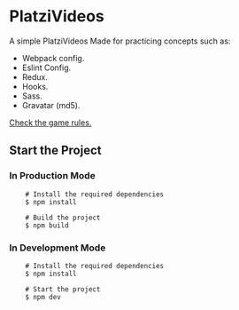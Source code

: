 # PlatziVideos

A simple PlatziVideos Made for practicing concepts such as:

- Webpack config.
- Eslint Config.
- Redux.
- Hooks.
- Sass.
- Gravatar (md5).

[Check the game rules.](https://en.wikipedia.org/wiki/Tic-tac-toe)

## Start the Project

### In Production Mode

```
	# Install the required dependencies
	$ npm install

	# Build the project
	$ npm build
```

### In Development Mode

```
	# Install the required dependencies
	$ npm install

	# Start the project
	$ npm dev
```
